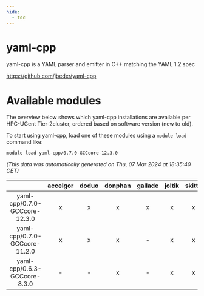 ```yaml
---
hide:
  - toc
---
```


yaml-cpp
========


yaml-cpp is a YAML parser and emitter in C++ matching the YAML 1.2 spec

https://github.com/jbeder/yaml-cpp
# Available modules


The overview below shows which yaml-cpp installations are available per HPC-UGent Tier-2cluster, ordered based on software version (new to old).

To start using yaml-cpp, load one of these modules using a `module load` command like:

```shell
module load yaml-cpp/0.7.0-GCCcore-12.3.0
```

*(This data was automatically generated on Thu, 07 Mar 2024 at 18:35:40 CET)*  

| |accelgor|doduo|donphan|gallade|joltik|skitty|
| :---: | :---: | :---: | :---: | :---: | :---: | :---: |
|yaml-cpp/0.7.0-GCCcore-12.3.0|x|x|x|x|x|x|
|yaml-cpp/0.7.0-GCCcore-11.2.0|x|x|x|-|x|x|
|yaml-cpp/0.6.3-GCCcore-8.3.0|-|-|x|-|x|x|
